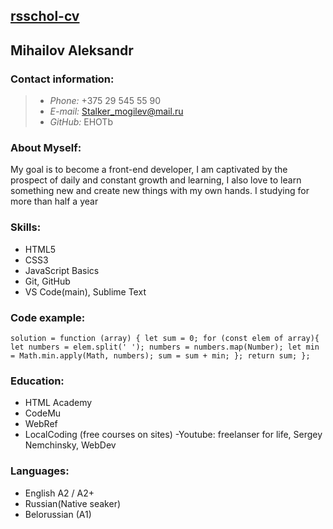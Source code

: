 ## [rsschol-cv](https://github.com/EHOTb/rsschool-cv.git)
## Mihailov Aleksandr
### Contact information:
>- *Phone:* +375 29 545 55 90
>- *E-mail:* Stalker_mogilev@mail.ru
>- *GitHub:* EHOTb

### About Myself:
My goal is to become a front-end developer, I am captivated by the prospect of daily and constant growth and learning, I also love to learn something new and create new things with my own hands. I studying for more than half a year

### Skills:
- HTML5
- CSS3
- JavaScript Basics
- Git, GitHub
- VS Code(main), Sublime Text
### Code example:
`solution = function (array) {
  let sum = 0;
  for (const elem of array){
    let numbers = elem.split(' ');
    numbers = numbers.map(Number);
    let min = Math.min.apply(Math, numbers);
    sum = sum + min;
  };
  return sum;
};`
### Education:
- HTML Academy
- CodeMu
- WebRef
- LocalCoding
(free courses on sites)
-Youtube: freelanser for life, Sergey Nemchinsky, WebDev

### Languages:
- English A2 / A2+
- Russian(Native seaker)
- Belorussian (A1)


